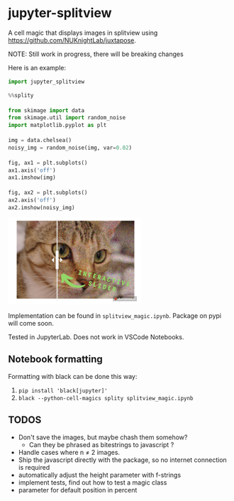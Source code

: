 jupyter-splitview 
=================

A cell magic that displays images in splitview using https://github.com/NUKnightLab/juxtapose.

NOTE: Still work in progress, there will be breaking changes
 

Here is an example:
```py
import jupyter_splitview
```

```py
%%splity

from skimage import data
from skimage.util import random_noise
import matplotlib.pyplot as plt

img = data.chelsea()
noisy_img = random_noise(img, var=0.02)

fig, ax1 = plt.subplots()
ax1.axis('off')
ax1.imshow(img)

fig, ax2 = plt.subplots()
ax2.axis('off')
ax2.imshow(noisy_img)
```

<img src="concept_image.jpg" style="width: 300px;"/>

Implementation can be found in `splitview_magic.ipynb`.
Package on pypi will come soon.

Tested in JupyterLab.
Does not work in VSCode Notebooks.


## Notebook formatting
Formatting with black can be done this way: 
1. `pip install 'black[jupyter]'`
2. `black --python-cell-magics splity splitview_magic.ipynb`

## TODOS

* Don't save the images, but maybe chash them somehow?
    * Can they be phrased as bitestrings to javascript ?
* Handle cases where n ≠ 2 images.
* Ship the javascript directly with the package, so no internet connection is required
* automatically adjust the height parameter with f-strings
* implement tests, find out how to test a magic class
* parameter for default position in percent
